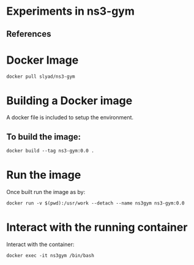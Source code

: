 # Experiments in ns3-gym

## References

# Docker Image
```
docker pull slyad/ns3-gym
```

# Building a Docker image
A docker file is included to setup the environment. 

## To build the image:
```
docker build --tag ns3-gym:0.0 .
```

# Run the image
Once built run the image as by:
```
docker run -v $(pwd):/usr/work --detach --name ns3gym ns3-gym:0.0
```

# Interact with the running container 
Interact with the container:
```
docker exec -it ns3gym /bin/bash
```